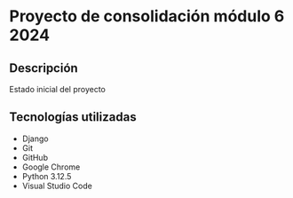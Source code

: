 # Proyecto de consolidación módulo 6 2024

## Descripción
Estado inicial del proyecto

## Tecnologías utilizadas
- Django
- Git
- GitHub
- Google Chrome
- Python 3.12.5
- Visual Studio Code